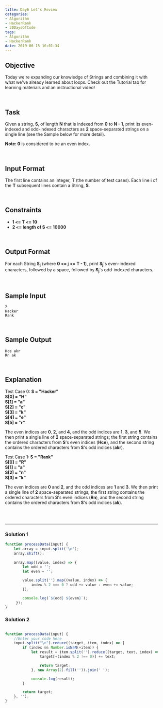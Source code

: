 ```yaml
---
title: Day6 Let's Review
categories:
- Algorithm
- HackerRank
- 30DaysOfCode
tags:
- Algorithm
- HackerRank
date: 2019-06-15 16:01:34
---
```


## Objective

Today we're expanding our knowledge of Strings and combining it with what we've already learned about loops. Check out the Tutorial tab for learning materials and an instructional video!

<br/>

## Task

Given a string, **S**, of length **N** that is indexed from **0** to **N - 1**, print its even-indexed and odd-indexed characters as **2** space-separated strings on a single line (see the Sample below for more detail).

**Note: 0** is considered to be an even index.

<!-- more -->
<br/>

## Input Format

The first line contains an integer, **T** (the number of test cases). 
Each line **i** of the **T** subsequent lines contain a String, **S**.

<br/>

## Constraints
   
- **1 <= T <= 10**
- **2 <= length of S <= 10000**

<br/>

## Output Format

For each String **S<sub>j</sub>** (where **0 <= j <= T - 1**), print **S<sub>j</sub>**'s even-indexed characters, followed by a space, followed by **S<sub>j</sub>**'s odd-indexed characters.

<br/>

## Sample Input

```
2
Hacker
Rank
```

<br/>

## Sample Output

```
Hce akr
Rn ak
```
<br/>

## Explanation

Test Case 0: **S = "Hacker"**<br/>
**S[0] = "H"**<br/>
**S[1] = "a"**<br/>
**S[2] = "c"**<br/>
**S[3] = "k"**<br/>
**S[4] = "e"**<br/>
**S[5] = "r"**<br/>

 
The even indices are **0**, **2**, and **4**, and the odd indices are **1**, **3**, and **5**. We then print a single line of **2** space-separated strings; the first string contains the ordered characters from **S**'s even indices (**Hce**), and the second string contains the ordered characters from **S**'s odd indices (**akr**).

Test Case 1: **S = "Rank"**<br/>
**S[0] = "R"**<br/>
**S[1] = "a"**<br/>
**S[2] = "n"**<br/>
**S[3] = "k"**<br/>


The even indices are **0** and **2**, and the odd indices are **1** and **3**. We then print a single line of **2** space-separated strings; the first string contains the ordered characters from **S**'s even indices (**Rn**), and the second string contains the ordered characters from **S**'s odd indices (**ak**).

<br/>
<br/>

---

### Solution 1

```javascript
function processData(input) {
    let array = input.split('\n');
    array.shift();
    
    array.map((value, index) => {
        let odd = '';
        let even = '';

        value.split('').map((value, index) => {
            index % 2 === 0 ? odd += value : even += value;
        });

        console.log(`${odd} ${even}`);
     });
} 

```

### Solution 2

```javascript

function processData(input) {
    //Enter your code here
    input.split("\n").reduce((target, item, index) => {
        if (index && Number.isNaN(+item)) {
            let result = item.split('').reduce((target, text, index) => {
                target[+(index % 2 !== 0)] += text;

                return target;
            }, new Array(2).fill('')).join(' ');

            console.log(result);
        }

        return target;
    }, '');
} 

```
